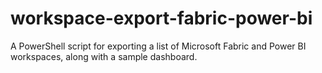 # workspace-export-fabric-power-bi
A PowerShell script for exporting a list of Microsoft Fabric and Power BI workspaces, along with a sample dashboard.
